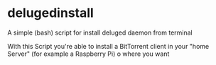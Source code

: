 delugedinstall
==============

A simple (bash) script for install deluged daemon from terminal

With this Script you're able to install a BitTorrent client in your "home Server" (for example a Raspberry Pi) o where you want
